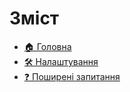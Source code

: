 # Зміст

* [🏠 Головна](README.md)
* [🛠 Налаштування](setting-up.md)
* [❓ Поширені запитання](faq.md)
